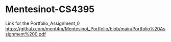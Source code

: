 # Mentesinot-CS4395

Link for the Portfolio_Assignment_0
https://github.com/ment4m/Mentesinot_Portfolio/blob/main/Portfolio%20Assignment%200.pdf
